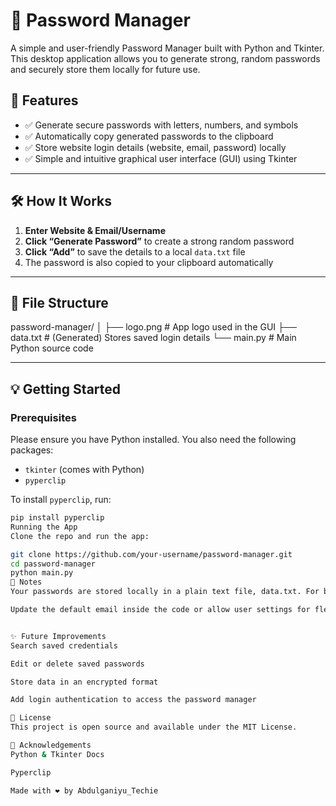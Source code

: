 # 🔐 Password Manager

A simple and user-friendly Password Manager built with Python and Tkinter. This desktop application allows you to generate strong, random passwords and securely store them locally for future use.

## 🚀 Features

- ✅ Generate secure passwords with letters, numbers, and symbols
- ✅ Automatically copy generated passwords to the clipboard
- ✅ Store website login details (website, email, password) locally
- ✅ Simple and intuitive graphical user interface (GUI) using Tkinter

---

## 🛠️ How It Works

1. **Enter Website & Email/Username**
2. **Click “Generate Password”** to create a strong random password
3. **Click “Add”** to save the details to a local `data.txt` file
4. The password is also copied to your clipboard automatically

---

## 📁 File Structure

password-manager/
│
├── logo.png # App logo used in the GUI
├── data.txt # (Generated) Stores saved login details
└── main.py # Main Python source code

---

## 💡 Getting Started

### Prerequisites

Please ensure you have Python installed. You also need the following packages:

- `tkinter` (comes with Python)
- `pyperclip`

To install `pyperclip`, run:

```bash
pip install pyperclip
Running the App
Clone the repo and run the app:

git clone https://github.com/your-username/password-manager.git
cd password-manager
python main.py
📌 Notes
Your passwords are stored locally in a plain text file, data.txt. For better security, consider encrypting the file or integrating with a secure vault system.

Update the default email inside the code or allow user settings for flexibility.


✨ Future Improvements
Search saved credentials

Edit or delete saved passwords

Store data in an encrypted format

Add login authentication to access the password manager

📄 License
This project is open source and available under the MIT License.

🙌 Acknowledgements
Python & Tkinter Docs

Pyperclip

Made with ❤️ by Abdulganiyu_Techie
